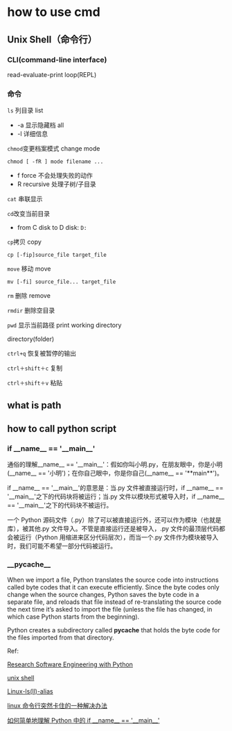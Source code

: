 # how to use cmd

## Unix Shell（命令行）

### CLI(command-line interface)

read-evaluate-print loop(REPL)

### 命令

`ls` 列目录 list

- -a 显示隐藏档 all
- -l 详细信息

`chmod`变更档案模式 change mode

`chmod [ -fR ] mode filename ...`

- f force 不会处理失败的动作
- R recursive 处理子树/子目录

`cat` 串联显示

`cd`改变当前目录

- from C disk to D disk: `D:`

`cp`拷贝 copy

`cp [-fip]source_file target_file`

`move` 移动 move

`mv [-fi] source_file... target_file`

`rm` 删除 remove

`rmdir` 删除空目录

`pwd` 显示当前路径 print working directory

directory(folder)

`ctrl+q` 恢复被暂停的输出

`ctrl＋shift＋c` 复制

`ctrl＋shift＋v` 粘贴

## what is path

## how to call python script

### if \_\_name\_\_ == '\_\_main\_\_'

通俗的理解\_\_name\_\_ == '\_\_main\_\_'：假如你叫小明.py，在朋友眼中，你是小明(\_\_name\_\_ == '小明')；在你自己眼中，你是你自己(\_\_name\_\_ == '\*\*main\*\*')。

if \_\_name\_\_ == '\_\_main\_\_'的意思是：当.py 文件被直接运行时，if \_\_name\_\_ == '\_\_main\_\_'之下的代码块将被运行；当.py 文件以模块形式被导入时，if \_\_name\_\_ == '\_\_main\_\_'之下的代码块不被运行。

一个 Python 源码文件（.py）除了可以被直接运行外，还可以作为模块（也就是库），被其他.py 文件导入。不管是直接运行还是被导入，.py 文件的最顶层代码都会被运行（Python 用缩进来区分代码层次），而当一个.py 文件作为模块被导入时，我们可能不希望一部分代码被运行。

### \_\_pycache\_\_

When we import a file, Python translates the source code into instructions called byte codes that it can execute efficiently. Since the byte codes only change when the source changes, Python saves the byte code in a separate file, and reloads that file instead of re-translating the source code the next time it’s asked to import the file (unless the file has changed, in which case Python starts from the beginning).

Python creates a subdirectory called **pycache** that holds the byte code for the files imported from that directory.

Ref:

[Research Software Engineering with Python](https://merely-useful.tech/py-rse/index.html)

[unix shell](https://baike.baidu.com/item/unix%20shell/2478385?fr=aladdin)

[Linux-ls(ll)-alias](https://www.cnblogs.com/wangziqiang/p/5107510.html)

[linux 命令行突然卡住的一种解决办法](https://blog.csdn.net/weixin_41973774/article/details/119241860)

[如何简单地理解 Python 中的 if \_\_name\_\_ == '\_\_main\_\_'](https://blog.csdn.net/yjk13703623757/article/details/77918633)
